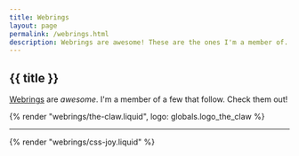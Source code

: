 ```yaml
---
title: Webrings
layout: page
permalink: /webrings.html
description: Webrings are awesome! These are the ones I'm a member of.
---
```

<h2 class="page-header">{{ title }}</h2>

[Webrings](https://en.wikipedia.org/wiki/Webring) are _awesome_. I'm a member of a few that follow. Check them out!

{% render "webrings/the-claw.liquid", logo: globals.logo_the_claw %}
<hr />
{% render "webrings/css-joy.liquid" %}
